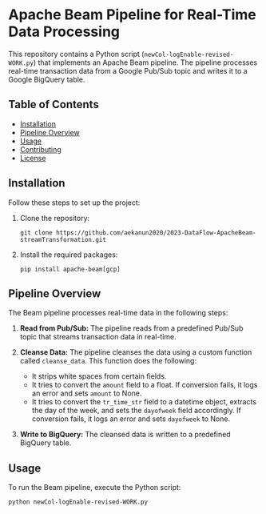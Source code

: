 # Apache Beam Pipeline for Real-Time Data Processing

This repository contains a Python script (`newCol-logEnable-revised-WORK.py`) that implements an Apache Beam pipeline. The pipeline processes real-time transaction 
data from a Google Pub/Sub topic and writes it to a Google BigQuery table.

## Table of Contents

- [Installation](#installation)
- [Pipeline Overview](#pipeline-overview)
- [Usage](#usage)
- [Contributing](#contributing)
- [License](#license)

## Installation

Follow these steps to set up the project:

1. Clone the repository:
    ```
    git clone https://github.com/aekanun2020/2023-DataFlow-ApacheBeam-streamTransformation.git
    ```

2. Install the required packages:
    ```
    pip install apache-beam[gcp]
    ```

## Pipeline Overview

The Beam pipeline processes real-time data in the following steps:

1. **Read from Pub/Sub:** The pipeline reads from a predefined Pub/Sub topic that streams transaction data in real-time.

2. **Cleanse Data:** The pipeline cleanses the data using a custom function called `cleanse_data`. This function does the following:
    - It strips white spaces from certain fields.
    - It tries to convert the `amount` field to a float. If conversion fails, it logs an error and sets `amount` to None.
    - It tries to convert the `tr_time_str` field to a datetime object, extracts the day of the week, and sets the `dayofweek` field accordingly. If conversion fails, 
it logs an error and sets `dayofweek` to None.

3. **Write to BigQuery:** The cleansed data is written to a predefined BigQuery table.

## Usage

To run the Beam pipeline, execute the Python script:

```bash
python newCol-logEnable-revised-WORK.py

